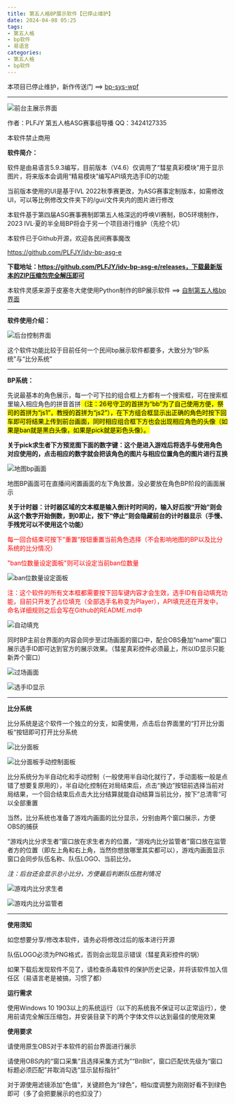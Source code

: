 ```yaml
---
title: 第五人格BP展示软件【已停止维护】
date: 2024-04-08 05:25
tags: 
- 第五人格
- bp软件
- 易语言
categories:
- 第五人格
- bp软件
---
```


本项目已停止维护，新作传送门 ==>
[bp-sys-wpf](../bp-sys-wpf/)

---

![](idv-bp-asg-e/1.webp "前台主展示界面")

作者：PLFJY  第五人格ASG赛事组导播  QQ：3424127335

本软件禁止商用

**软件简介：**

软件是由易语言5.9.3编写，目前版本（V4.6）仅调用了“彗星真彩模块”用于显示图片，将来版本会调用“精易模块”编写API填充选手ID的功能

当前版本使用的UI是基于IVL 2022秋季赛更改，为ASG赛事定制版本，如需修改UI，可以等比例修改文件夹下的/gui/文件夹内的图片进行修改

本软件基于第四届ASG赛事赛制即第五人格深远的呼唤VI赛制，BO5环境制作，2023 IVL·夏的半全局BP将会于另一个项目进行维护（先挖个坑）

本软件已于Github开源，欢迎各民间赛事魔改

https://github.com/PLFJY/idv-bp-asg-e

**下载地址：https://github.com/PLFJY/idv-bp-asg-e/releases，下载最新版本的ZIP压缩包完全解压即可**

本软件灵感来源于皮塞冬大佬使用Python制作的BP展示软件 ==> [自制第五人格bp界面](https://www.bilibili.com/opus/646596099450077185)

---

**软件使用介绍：**

![](idv-bp-asg-e/2.webp "后台控制界面")

这个软件功能比较于目前任何一个民间bp展示软件都要多，大致分为“BP系统”与“比分系统”

---

**BP系统：**

先说最基本的角色展示，每一个可下拉的组合框上方都有一个搜索框，可在搜索框里输入相应角色的拼音首拼<mark>（注：26号守卫的首拼为“bb”为了自己使用方便，祭司的首拼为“js1”，教授的首拼为“js2”），在下方组合框显示出正确的角色时按下回车即可将结果上传到前台画面，同时相应组合框下方也会出现相应角色的头像（如果是ban就是黑白头像，如果是pick就是彩色头像）。</mark>

**关于pick求生者下方预览图下面的数字键：这个是进入游戏后将选手与使用角色对应使用的，点击相应的数字就会把该角色的图片与相应位置角色的图片进行互换**

![](idv-bp-asg-e/3.webp "地图bp画面")

地图BP画面可在直播间闲置画面的左下角放置，没必要放在角色BP阶段的画面展示

**关于计时器：计时器区域的文本框是输入倒计时时间的，输入好后按“开始”则会从这个数字开始倒数，到0即止，按下“停止”则会隐藏前台的计时器显示（手慢、手残党可以不使用这个功能）**

<font color="red">每一回合结束可按下“重置“按钮重置当前角色选择（不会影响地图的BP以及比分系统的比分情况）

"ban位数量设定面板"则可以设定当前ban位数量</font>

![](idv-bp-asg-e/4.webp "ban位数量设定面板")

<font color="red">注：这个软件的所有文本框都需要按下回车键内容才会生效，选手ID有自动填充功能，目前只开发了占位填充（全部选手名称变为Player），API填充还在开发中，命名详细规则之后会写在Github的README.md中</font>

![](idv-bp-asg-e/5.webp "自动填充")

同时BP主前台界面的内容会同步至过场画面的窗口中，配合OBS叠加“name”窗口展示选手ID即可达到官方的展示效果。（彗星真彩控件必须最上，所以ID显示只能新弄个窗口）

![](idv-bp-asg-e/6.webp "过场画面")

![](idv-bp-asg-e/7.webp "选手ID显示")

---
**比分系统**

比分系统是这个软件一个独立的分支，如需使用，点击后台界面里的“打开比分面板“按钮即可打开比分系统

![](idv-bp-asg-e/8.webp "比分面板")

![](idv-bp-asg-e/9.webp "比分面板手动控制面板")

比分系统分为半自动化和手动控制（一般使用半自动化就行了，手动面板一般是点错了想要复原用的），半自动化控制在对局结束后，点击“换边”按钮前选择当前对局结果，一个回合结束后点击大比分结算就能自动结算当前比分，按下”总清零“可以全部重置

当然，比分系统也准备了游戏内画面的比分显示，分别由两个窗口展示，方便OBS的捕获

“游戏内比分求生者”窗口放在求生者方的位置，“游戏内比分监管者”窗口放在监管者方的位置（即左上角和右上角，当然你想放哪里其实都可以），游戏内画面显示窗口会同步队伍名称、队伍LOGO、当前比分。

*注：后台还会显示总小比分，方便最后判断队伍胜利情况*

![](idv-bp-asg-e/10.webp "游戏内比分求生者")

![](idv-bp-asg-e/11.webp "游戏内比分监管者")

---

**使用须知**

如您想要分享/修改本软件，请务必将修改过后的版本进行开源

队伍LOGO必须为PNG格式，否则会出现显示错误（彗星真彩控件的锅）

如果下载后发现软件不见了，请检查杀毒软件的保护历史记录，并将该软件加入信任区（易语言老是被搞，习惯了都）

**运行需求**

使用Windows 10 1903以上的系统运行（以下的系统我不保证可以正常运行），使用前请完全解压压缩包，并安装目录下的两个字体文件以达到最佳的使用效果

**使用要求**

请使用原生OBS对于本软件的前台界面进行展示

请使用OBS内的“窗口采集”且选择采集方式为”“BitBlt”，窗口匹配优先级为“窗口标题必须匹配”并取消勾选“显示鼠标指针”

对于源使用滤镜添加“色值”，关键颜色为“绿色”，相似度调整为刚刚好看不到绿色即可（多了会把要展示的也扣没了）
